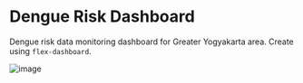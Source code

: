 # Dengue Risk Dashboard

Dengue risk data monitoring dashboard for Greater Yogyakarta area. Create using `flex-dashboard`.

![image](https://user-images.githubusercontent.com/60416865/130494034-ab8f010c-6f4e-4c72-9ea3-e7658a97071f.png)
